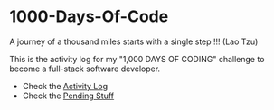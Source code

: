 # 1000-Days-Of-Code
A journey of a thousand miles starts with a single step !!! (Lao Tzu)

This is the activity log for my "1,000 DAYS OF CODING" challenge to become a full-stack software developer.

* Check the [Activity Log](LOG.md)
* Check the [Pending Stuff](PENDING.md) 

